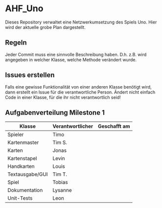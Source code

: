 # AHF_Uno
Dieses Repository verwaltet eine Netzwerkumsetzung des Spiels Uno. 
Hier wird der aktuelle grobe Plan dargestellt. 

## Regeln
Jeder Commit muss eine sinnvolle Beschreibung haben.
D.h. z.B. wird angegeben in welcher Klasse, welche Methode verändert wurde.

## Issues erstellen
Falls eine gewisse Funktionalität von einer anderen Klasse benötigt wird, dann erstellt ein Issue für die verantwortliche Person. 
Ändert nicht einfach Code in einer Klasse, für die ihr nicht verantwortlich seid!

## Aufgabenverteilung Milestone 1
| Klasse | Verantwortlicher | Geschafft am |
| ------ | ---------------- | ------------ |
| Spieler | Timo | |
| Kartenmaster | Tim S. | |
| Karten | Jonas | |
| Kartenstapel | Levin | |
| Handkarten | Louis | |
| Textausgabe/GUI | Tim T. | |
| Spiel | Tobias | |
| Dokumentation | Lysanne | |
| Unit-Tests | Leon | |